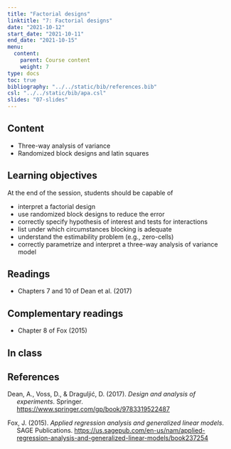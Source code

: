 ```yaml
---
title: "Factorial designs"
linktitle: "7: Factorial designs"
date: "2021-10-12"
start_date: "2021-10-11"
end_date: "2021-10-15"
menu:
  content:
    parent: Course content
    weight: 7
type: docs
toc: true
bibliography: "../../static/bib/references.bib"
csl: "../../static/bib/apa.csl"
slides: "07-slides"
---
```


## Content

-   Three-way analysis of variance
-   Randomized block designs and latin squares

## Learning objectives

At the end of the session, students should be capable of

-   interpret a factorial design
-   use randomized block designs to reduce the error
-   correctly specify hypothesis of interest and tests for interactions
-   list under which circumstances blocking is adequate
-   understand the estimability problem (e.g., zero-cells)
-   correctly parametrize and interpret a three-way analysis of variance model

## Readings

-   <i class="fas fa-book"></i> Chapters 7 and 10 of Dean et al. (2017)

## Complementary readings

-   <i class="fas fa-book"></i> Chapter 8 of Fox (2015)

## In class

<!--
## Slides

The slides for today's lesson are available online as an HTML file. Use the buttons below to open the slides either as an interactive website or as a static PDF (for printing or storing for later). You can also click in the slides below and navigate through them with your left and right arrow keys.

`{{% slide-buttons %}}`{=html}

<ul class="nav nav-tabs" id="slide-tabs" role="tablist">
<li class="nav-item">
<a class="nav-link active" id="introduction-tab" data-toggle="tab" href="#introduction" role="tab" aria-controls="introduction" aria-selected="true">Introduction</a>
</li>
<li class="nav-item">
<a class="nav-link" id="-tab" data-toggle="tab" href="#" role="tab" aria-controls="" aria-selected="false"></a>
</li>
<li class="nav-item">
<a class="nav-link" id="-tab" data-toggle="tab" href="#" role="tab" aria-controls="" aria-selected="false"></a>
</li>
<li class="nav-item">
<a class="nav-link" id="-tab" data-toggle="tab" href="#" role="tab" aria-controls="" aria-selected="false"></a>
</li>
</ul>
<div class="tab-content" id="slide-tabs">
<div class="tab-pane fade show active" id="introduction" role="tabpanel" aria-labelledby="introduction-tab">
<div class="embed-responsive embed-responsive-16by9">
<iframe class="embed-responsive-item" src="/slides/07-slides.html#1"></iframe>
</div>
</div>
<div class="tab-pane fade" id="" role="tabpanel" aria-labelledby="-tab">
<div class="embed-responsive embed-responsive-16by9">
<iframe class="embed-responsive-item" src="/slides/07-slides.html#"></iframe>
</div>
</div>
<div class="tab-pane fade" id="" role="tabpanel" aria-labelledby="-tab">
<div class="embed-responsive embed-responsive-16by9">
<iframe class="embed-responsive-item" src="/slides/07-slides.html#"></iframe>
</div>
</div>
<div class="tab-pane fade" id="" role="tabpanel" aria-labelledby="-tab">
<div class="embed-responsive embed-responsive-16by9">
<iframe class="embed-responsive-item" src="/slides/07-slides.html#"></iframe>
</div>
</div>
</div>

-->

## References

<div id="refs" class="references csl-bib-body hanging-indent" line-spacing="2">

<div id="ref-Dean:2017" class="csl-entry">

Dean, A., Voss, D., & Draguljić, D. (2017). *Design and analysis of experiments*. Springer. <https://www.springer.com/gp/book/9783319522487>

</div>

<div id="ref-Fox:2015" class="csl-entry">

Fox, J. (2015). *Applied regression analysis and generalized linear models*. SAGE Publications. <https://us.sagepub.com/en-us/nam/applied-regression-analysis-and-generalized-linear-models/book237254>

</div>

</div>
